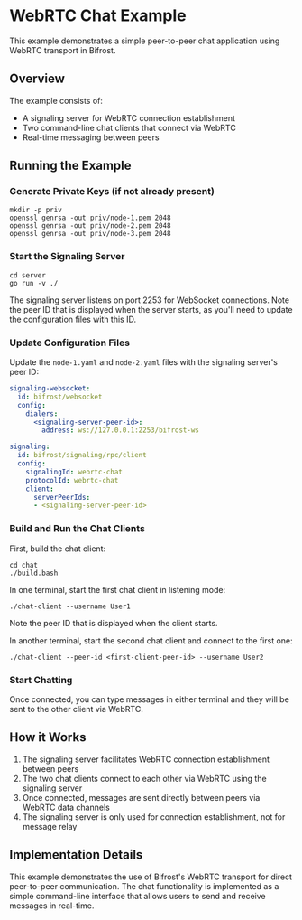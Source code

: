# WebRTC Chat Example

This example demonstrates a simple peer-to-peer chat application using WebRTC transport in Bifrost.

## Overview

The example consists of:
- A signaling server for WebRTC connection establishment
- Two command-line chat clients that connect via WebRTC
- Real-time messaging between peers

## Running the Example

### Generate Private Keys (if not already present)

```
mkdir -p priv
openssl genrsa -out priv/node-1.pem 2048
openssl genrsa -out priv/node-2.pem 2048
openssl genrsa -out priv/node-3.pem 2048
```

### Start the Signaling Server

```
cd server
go run -v ./
```

The signaling server listens on port 2253 for WebSocket connections. Note the peer ID that is displayed when the server starts, as you'll need to update the configuration files with this ID.

### Update Configuration Files

Update the `node-1.yaml` and `node-2.yaml` files with the signaling server's peer ID:

```yaml
signaling-websocket:
  id: bifrost/websocket
  config:
    dialers:
      <signaling-server-peer-id>:
        address: ws://127.0.0.1:2253/bifrost-ws

signaling:
  id: bifrost/signaling/rpc/client
  config:
    signalingId: webrtc-chat
    protocolId: webrtc-chat
    client:
      serverPeerIds:
      - <signaling-server-peer-id>
```

### Build and Run the Chat Clients

First, build the chat client:

```
cd chat
./build.bash
```

In one terminal, start the first chat client in listening mode:

```
./chat-client --username User1
```

Note the peer ID that is displayed when the client starts.

In another terminal, start the second chat client and connect to the first one:

```
./chat-client --peer-id <first-client-peer-id> --username User2
```

### Start Chatting

Once connected, you can type messages in either terminal and they will be sent to the other client via WebRTC.

## How it Works

1. The signaling server facilitates WebRTC connection establishment between peers
2. The two chat clients connect to each other via WebRTC using the signaling server
3. Once connected, messages are sent directly between peers via WebRTC data channels
4. The signaling server is only used for connection establishment, not for message relay

## Implementation Details

This example demonstrates the use of Bifrost's WebRTC transport for direct peer-to-peer communication. The chat functionality is implemented as a simple command-line interface that allows users to send and receive messages in real-time.
